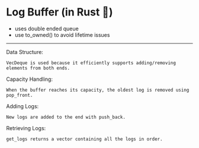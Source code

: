 # Log Buffer (in Rust 🦀)

- uses double ended queue
- use to_owned() to avoid lifetime issues

---

Data Structure:

    VecDeque is used because it efficiently supports adding/removing elements from both ends.

Capacity Handling:

    When the buffer reaches its capacity, the oldest log is removed using pop_front.

Adding Logs:

    New logs are added to the end with push_back.

Retrieving Logs:

    get_logs returns a vector containing all the logs in order.
